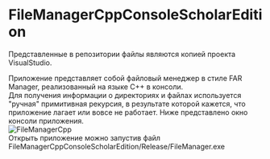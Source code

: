 # FileManagerCppConsoleScholarEdition
Представленные в репозитории файлы являются копией проекта VisualStudio.  

Приложение представляет собой файловый менеджер в стиле FAR Manager, реализованный на языке C++ в консоли.  
Для получения информации о директориях и файлах используется "ручная" примитивная рекурсия, в результате которой кажется, что приложение лагает или вовсе не работает.
Ниже представлено окно консоли приложения.  
![FileManagerCpp](https://user-images.githubusercontent.com/80678390/145021049-02ea87ac-f119-490a-8917-cee6893a5eea.png)  
Открыть приложение можно запустив файл FileManagerCppConsoleScholarEdition/Release/FileManager.exe
